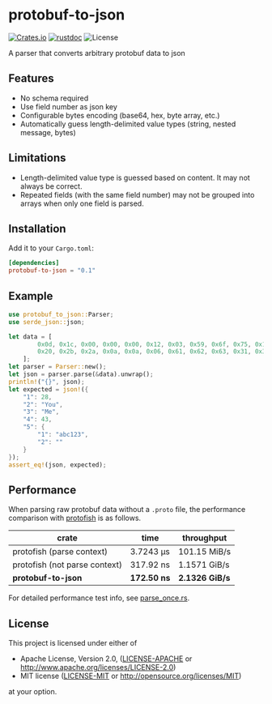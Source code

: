 # protobuf-to-json

[![Crates.io](https://img.shields.io/crates/v/protobuf-to-json.svg)](https://crates.io/crates/protobuf-to-json)
[![rustdoc](https://img.shields.io/badge/Doc-protobuf_to_json-green.svg)](https://docs.rs/protobuf-to-json/)
![License](https://img.shields.io/crates/l/protobuf_to_json.svg)

A parser that converts arbitrary protobuf data to json

## Features
* No schema required
* Use field number as json key
* Configurable bytes encoding (base64, hex, byte array, etc.)
* Automatically guess length-delimited value types (string, nested message, bytes)

## Limitations
* Length-delimited value type is guessed based on content. It may not always be correct.
* Repeated fields (with the same field number) may not be grouped into arrays when only one field is parsed.

## Installation
Add it to your `Cargo.toml`:

```toml
[dependencies]
protobuf-to-json = "0.1"
```

## Example

``` rust
use protobuf_to_json::Parser;
use serde_json::json;

let data = [
        0x0d, 0x1c, 0x00, 0x00, 0x00, 0x12, 0x03, 0x59, 0x6f, 0x75, 0x1a, 0x02, 0x4d, 0x65,
        0x20, 0x2b, 0x2a, 0x0a, 0x0a, 0x06, 0x61, 0x62, 0x63, 0x31, 0x32, 0x33, 0x12, 0x00,
    ];
let parser = Parser::new();
let json = parser.parse(&data).unwrap();
println!("{}", json);
let expected = json!({
    "1": 28,
    "2": "You",
    "3": "Me",
    "4": 43,
    "5": {
        "1": "abc123",
        "2": ""
    }
});
assert_eq!(json, expected);
```

## Performance

When parsing raw protobuf data without a `.proto` file, the performance comparison with [protofish](https://crates.io/crates/protofish) is as follows.

| crate | time | throughput |
|-----|-----|-----|
| protofish (parse context) | 3.7243 µs | 101.15 MiB/s |
| protofish (not parse context) | 317.92 ns | 1.1571 GiB/s |
| **protobuf-to-json** | **172.50 ns** | **2.1326 GiB/s** |

For detailed performance test info, see [parse_once.rs](./benches/parse_once.rs).

## License

This project is licensed under either of

 * Apache License, Version 2.0, ([LICENSE-APACHE](LICENSE-APACHE) or
   http://www.apache.org/licenses/LICENSE-2.0)
 * MIT license ([LICENSE-MIT](LICENSE-MIT) or
   http://opensource.org/licenses/MIT)

at your option.